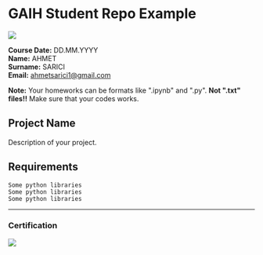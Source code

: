# GAIH Student Repo Example
![](img/newlogo.png)

**Course Date:** DD.MM.YYYY  
**Name:** AHMET   
**Surname:** SARICI  
**Email:** ahmetsarici1@gmail.com  

**Note:** Your homeworks can be formats like ".ipynb" and ".py". **Not ".txt" files!!** Make sure that your codes works.  

## Project Name
Description of your project.

## Requirements
```
Some python libraries
Some python libraries
Some python libraries
```
---

### Certification
![](img/TopLearnerCertificate.png)

